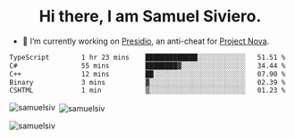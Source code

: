 <h1 align="center">Hi there, I am Samuel Siviero.</h1>

- 🔭 I’m currently working on [Presidio](https://presidio.ac), an anti-cheat for [Project Nova](https://discord.gg/novafn).

<!--START_SECTION:waka-->

```txt
TypeScript        1 hr 23 mins    █████████████░░░░░░░░░░░░   51.51 %
C#                55 mins         ████████▓░░░░░░░░░░░░░░░░   34.44 %
C++               12 mins         ██░░░░░░░░░░░░░░░░░░░░░░░   07.90 %
Binary            3 mins          ▓░░░░░░░░░░░░░░░░░░░░░░░░   02.39 %
CSHTML            1 min           ▒░░░░░░░░░░░░░░░░░░░░░░░░   01.23 %
```

<!--END_SECTION:waka-->

<p><img align="left" src="https://github-readme-stats.vercel.app/api/top-langs?username=samuelsiv&show_icons=true&locale=en&layout=compact&theme=radical" alt="samuelsiv" /></p>

<p>&nbsp;<img align="center" src="https://github-readme-stats.vercel.app/api?username=samuelsiv&show_icons=true&locale=en&theme=radical" alt="samuelsiv" /></p>
<p align="left"> <img src="https://komarev.com/ghpvc/?username=samuelsiv&label=Profile%20views&color=0e75b6&style=flat" alt="samuelsiv" /> </p>
